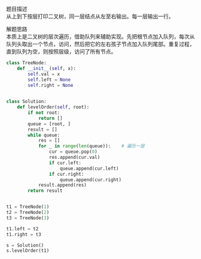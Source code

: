 
题目描述  
从上到下按层打印二叉树，同一层结点从左至右输出。每一层输出一行。  

解题思路  
本质上是二叉树的层次遍历，借助队列来辅助实现。先把根节点加入队列，每次从队列头取出一个节点，访问，然后把它的左右孩子节点加入队列尾部。重复过程，直到队列为空，则按照层级，访问了所有节点。   

```python 
class TreeNode:
    def __init__(self, x):
        self.val = x
        self.left = None
        self.right = None
        

class Solution:
    def levelOrder(self, root):
        if not root:
            return []
        queue = [root, ]
        result = []
        while queue:
            res = []
            for _ in range(len(queue)):    # 遍历一层  
                cur = queue.pop(0)
                res.append(cur.val)
                if cur.left:
                    queue.append(cur.left)
                if cur.right:
                    queue.append(cur.right)
            result.append(res)
        return result


t1 = TreeNode(1)
t2 = TreeNode(2)
t3 = TreeNode(3)

t1.left = t2
t1.right = t3

s = Solution()
s.levelOrder(t1)
```
